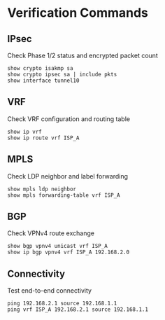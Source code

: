 # Verification Commands

## IPsec
Check Phase 1/2 status and encrypted packet count
```
show crypto isakmp sa
show crypto ipsec sa | include pkts
show interface tunnel10
```

## VRF
Check VRF configuration and routing table
```
show ip vrf
show ip route vrf ISP_A
```

## MPLS
Check LDP neighbor and label forwarding
```
show mpls ldp neighbor
show mpls forwarding-table vrf ISP_A
```

## BGP
Check VPNv4 route exchange
```
show bgp vpnv4 unicast vrf ISP_A
show ip bgp vpnv4 vrf ISP_A 192.168.2.0
```

## Connectivity
Test end-to-end connectivity
```
ping 192.168.2.1 source 192.168.1.1
ping vrf ISP_A 192.168.2.1 source 192.168.1.1
```
